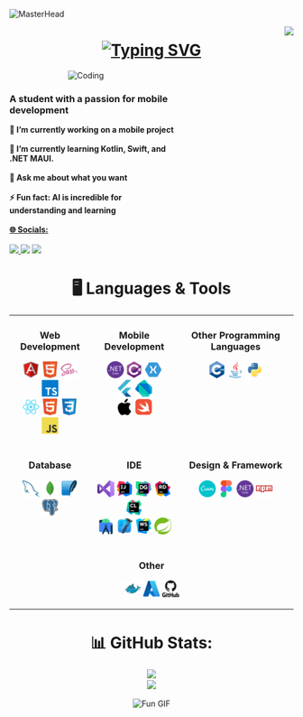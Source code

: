 ![MasterHead](Tom_banner.gif)

<img src="https://visitor-badge.laobi.icu/badge?page_id=0wme.0wme&left_color=orange&right_color=orange" align="right" />

<h1 align="center">
<a href="https://git.io/typing-svg"><img src="https://readme-typing-svg.demolab.com?font=Madimi+One&size=30&pause=1000&color=F76E09&center=true&random=false&width=600&lines=🫵🏽+Welcome+to+my+Github+profile+!+🫵🏽;👋🏽+Hello%2C+my+name+is+Tom+!+👋🏽;💻+I+am+a+computer+science+student+!+💻" alt="Typing SVG" /></a>
</h1>

<div>
    <img alt="Coding" width="400" src="https://cdn.dribbble.com/users/1162077/screenshots/3848914/programmer.gif" align="right" />
<div style="float: left; width: 60%;">
    <h3>A student with a passion for mobile development</h3>
    <strong>🔭 I’m currently working on a mobile project</strong><br/><br/>
    <strong>🌱 I’m currently learning Kotlin, Swift, and .NET MAUI.</strong><br/><br/>
    <strong>💬 Ask me about what you want</strong><br/><br/>
    <strong>⚡ Fun fact: AI is incredible for understanding and learning</strong><br/><br/>
   <strong style="text-decoration: underline;">🌐 Socials:</strong><br/><br/>
    <a href="mailto:tom.vieira1601@gmail.com">
      <img src="https://img.shields.io/badge/Gmail-D14836?style=for-the-badge&logo=gmail&logoColor=white" />
    </a>
      <img src="https://img.shields.io/badge/LinkedIn-0077B5?style=for-the-badge&logo=linkedin&logoColor=white" target="_blank" />
    </a>
    <a href="https://www.tomvds.com" target="_blank">
      <img src="https://img.shields.io/badge/Portfolio-FF5722?style=for-the-badge&logo=todoist&logoColor=white" target="_blank" />
    </a>
  </div>
</div>

<br clear="all"/>

<h1 align="center">🖥️ Languages & Tools</h1>

<table align="center">
  <tr>
    <td valign="top">
      <h3 align="center">Web Development</h3>
      <p align="center">
        <img src="https://raw.githubusercontent.com/devicons/devicon/master/icons/angularjs/angularjs-original.svg" width="30" height="30" title="Angular"/>
        <img src="https://raw.githubusercontent.com/devicons/devicon/master/icons/html5/html5-original.svg" width="30" height="30" title="HTML5"/>
        <img src="https://raw.githubusercontent.com/devicons/devicon/master/icons/sass/sass-original.svg" width="30" height="30" title="SCSS"/>
        <img src="https://raw.githubusercontent.com/devicons/devicon/master/icons/typescript/typescript-original.svg" width="30" height="30" title="TypeScript"/>
        <br/>
        <img src="https://raw.githubusercontent.com/devicons/devicon/master/icons/react/react-original.svg" width="30" height="30" title="React"/>
        <img src="https://raw.githubusercontent.com/devicons/devicon/master/icons/html5/html5-original.svg" width="30" height="30" title="HTML5"/>
        <img src="https://raw.githubusercontent.com/devicons/devicon/master/icons/css3/css3-original.svg" width="30" height="30" title="CSS3"/>
        <img src="https://raw.githubusercontent.com/devicons/devicon/master/icons/javascript/javascript-original.svg" width="30" height="30" title="JavaScript"/>
      </p>
    </td>
    <td valign="top">
      <h3 align="center">Mobile Development</h3>
      <p align="center">
        <img src="https://raw.githubusercontent.com/devicons/devicon/master/icons/dotnetcore/dotnetcore-original.svg" width="30" height="30" title="MAUI"/>
        <img src="https://raw.githubusercontent.com/devicons/devicon/master/icons/csharp/csharp-original.svg" width="30" height="30" title="C#"/>
        <img src="https://raw.githubusercontent.com/devicons/devicon/master/icons/xamarin/xamarin-original.svg" width="30" height="30" title="XAML"/>
        <br/>
        <img src="https://raw.githubusercontent.com/devicons/devicon/master/icons/flutter/flutter-original.svg" width="30" height="30" title="Flutter"/>
        <img src="https://raw.githubusercontent.com/devicons/devicon/master/icons/dart/dart-original.svg" width="30" height="30" title="Dart"/>
        <br/>
        <img src="https://raw.githubusercontent.com/devicons/devicon/master/icons/apple/apple-original.svg" width="30" height="30" title="iOS"/>
        <img src="https://raw.githubusercontent.com/devicons/devicon/master/icons/swift/swift-original.svg" width="30" height="30" title="Swift"/>
      </p>
    </td>
    <td valign="top">
      <h3 align="center">Other Programming Languages</h3>
      <p align="center">
        <img src="https://raw.githubusercontent.com/devicons/devicon/master/icons/cplusplus/cplusplus-original.svg" width="30" height="30" title="C++"/>
        <img src="https://raw.githubusercontent.com/devicons/devicon/master/icons/java/java-original.svg" width="30" height="30" title="Java"/>
        <img src="https://raw.githubusercontent.com/devicons/devicon/master/icons/python/python-original.svg" width="30" height="30" title="Python"/>
      </p>
    </td>
  </tr>
  <tr>
    <td valign="top">
      <h3 align="center">Database</h3>
      <p align="center">
        <img src="https://raw.githubusercontent.com/devicons/devicon/master/icons/mysql/mysql-original.svg" width="30" height="30" title="MySQL"/>
        <img src="https://raw.githubusercontent.com/devicons/devicon/master/icons/mongodb/mongodb-original.svg" width="30" height="30" title="MongoDB"/>
        <img src="https://raw.githubusercontent.com/devicons/devicon/master/icons/sqlite/sqlite-original.svg" width="30" height="30" title="SQLite"/>
        <img src="https://raw.githubusercontent.com/devicons/devicon/master/icons/postgresql/postgresql-original.svg" width="30" height="30" title="PostgreSQL"/>
      </p>
    </td>
    <td valign="top">
      <h3 align="center">IDE</h3>
      <p align="center">
        <img src="https://raw.githubusercontent.com/devicons/devicon/master/icons/visualstudio/visualstudio-original.svg" width="30" height="30" title="Visual Studio"/>
        <img src="https://raw.githubusercontent.com/devicons/devicon/master/icons/intellij/intellij-original.svg" width="30" height="30" title="IntelliJ IDEA"/>
        <img src="https://raw.githubusercontent.com/devicons/devicon/master/icons/datagrip/datagrip-original.svg" width="30" height="30" title="DataGrip"/>
        <img src="https://raw.githubusercontent.com/devicons/devicon/master/icons/rider/rider-original.svg" width="30" height="30" title="Rider"/>
        <img src="https://raw.githubusercontent.com/devicons/devicon/master/icons/clion/clion-original.svg" width="30" height="30" title="CLion"/>
        <br/>
        <img src="https://raw.githubusercontent.com/devicons/devicon/master/icons/androidstudio/androidstudio-original.svg" width="30" height="30" title="Android Studio"/>
        <img src="https://raw.githubusercontent.com/devicons/devicon/master/icons/xcode/xcode-original.svg" width="30" height="30" title="Xcode"/>
        <img src="https://raw.githubusercontent.com/devicons/devicon/master/icons/webstorm/webstorm-original.svg" width="30" height="30" title="WebStorm"/>
        <img src="https://raw.githubusercontent.com/devicons/devicon/master/icons/spring/spring-original.svg" width="30" height="30" title="Spring Tool Suite"/>
      </p>
    </td>
    <td valign="top">
      <h3 align="center">Design & Framework</h3>
      <p align="center">
        <img src="https://raw.githubusercontent.com/devicons/devicon/master/icons/canva/canva-original.svg" width="30" height="30" title="Canva"/>
        <img src="https://raw.githubusercontent.com/devicons/devicon/master/icons/figma/figma-original.svg" width="30" height="30" title="Figma"/>
        <img src="https://raw.githubusercontent.com/devicons/devicon/master/icons/dotnetcore/dotnetcore-original.svg" width="30" height="30" title=".Net"/>
        <img src="https://raw.githubusercontent.com/devicons/devicon/master/icons/npm/npm-original-wordmark.svg" width="30" height="30" title="NPM"/>
      </p>
    </td>
  </tr>
  <tr>
    <td colspan="3" valign="top">
      <h3 align="center">Other</h3>
      <p align="center">
        <img src="https://raw.githubusercontent.com/devicons/devicon/master/icons/docker/docker-original.svg" width="30" height="30" title="Docker"/>
        <img src="https://raw.githubusercontent.com/devicons/devicon/master/icons/azure/azure-original.svg" width="30" height="30" title="Azure"/>
        <img src="https://raw.githubusercontent.com/devicons/devicon/master/icons/github/github-original-wordmark.svg" width="30" height="30" title="GitHub"/>
      </p>
    </td>
  </tr>
</table>

<h1 align="center">📊 GitHub Stats:</h1>
<p align="center">
    <img src="https://github-readme-streak-stats.herokuapp.com/?user=0wme&theme=vue-dark&hide_border=true"/><br/>
    <img src="https://github-readme-stats.vercel.app/api/top-langs/?username=0wme&theme=vue-dark&show_icons=true&hide_border=true&layout=compact"/>
</p>
<p align="center">
  <img src="https://user-images.githubusercontent.com/115187902/230700872-d5f44b85-56c7-4e27-80a4-6e2db901e60c.gif" alt="Fun GIF">
</p>
